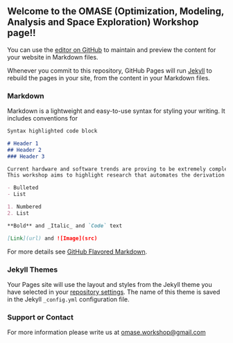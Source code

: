 ## Welcome to the OMASE (Optimization, Modeling, Analysis and Space Exploration) Workshop page!!

You can use the [editor on GitHub](https://github.com/omasew/omasew.github.io/edit/master/README.md) to maintain and preview the content for your website in Markdown files.

Whenever you commit to this repository, GitHub Pages will run [Jekyll](https://jekyllrb.com/) to rebuild the pages in your site, from the content in your Markdown files.

### Markdown

Markdown is a lightweight and easy-to-use syntax for styling your writing. It includes conventions for

```markdown
Syntax highlighted code block

# Header 1
## Header 2
### Header 3

Current hardware and software trends are proving to be extremely complex and heterogeneous. This poses a serious challenge for developers and scientists when implementing their application code for a wide variety of architectures, network interconnects, deep memory hierarchies, accelerators, stacked run-time layers, among many other features.
This workshop aims to highlight research that automates the derivation of architecture-specific code, thus simplifying the porting, adaptation, and deployment process of applications. Such re- search encompasses techniques that systematically explore search spaces describing possible op- timization strategies to derive the best target implementation. This includes architecture-specific transformations and optimization algorithms, performance and energy modeling, and automatic and hybrid exploration of the search spaces of strategies. We are interested in research that spans one or more performance factors such as the synergistic behavior of compile-time and runtime optimiza- tions, application to architecture mapping, and the characterization of input-sensitive programs. The goal of the proposed workshop is to bring together academics, researchers, application scien- tists and programmers to share their preliminary research in all aspects of tuning and auto-tuning systems. Topics amenable to our workshop include, but are not limited to, the following:

- Bulleted
- List

1. Numbered
2. List

**Bold** and _Italic_ and `Code` text

[Link](url) and ![Image](src)
```

For more details see [GitHub Flavored Markdown](https://guides.github.com/features/mastering-markdown/).

### Jekyll Themes

Your Pages site will use the layout and styles from the Jekyll theme you have selected in your [repository settings](https://github.com/omasew/omasew.github.io/settings). The name of this theme is saved in the Jekyll `_config.yml` configuration file.

### Support or Contact

For more information please write us at omase.workshop@gmail.com
